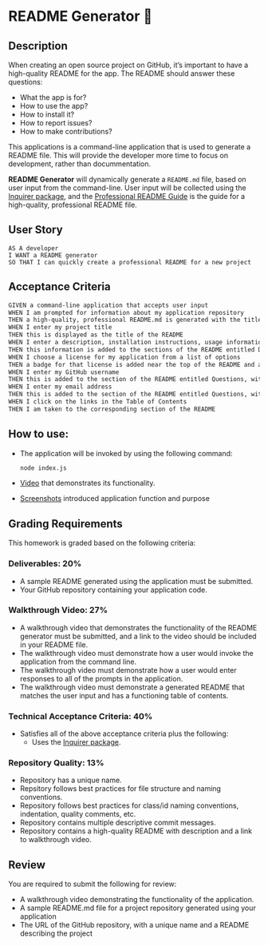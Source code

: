# README Generator 📰

## Description

When creating an open source project on GitHub, it’s important to have a high-quality README for the app. The README should answer these questions:
- What the app is for?
- How to use the app? 
- How to install it?
- How to report issues?
- How to make contributions?

This applications is a command-line application that is used to generate a README file. This will provide the developer more time to focus on development, rather than docummentation.

**README Generator** will dynamically generate a `README.md` file, based on user input from the command-line.
User input will be collected using the [Inquirer package](https://www.npmjs.com/package/inquirer), and the [Professional README Guide](https://coding-boot-camp.github.io/full-stack/github/professional-readme-guide) is the guide for a high-quality, professional README file. 

## User Story

```
AS A developer
I WANT a README generator
SO THAT I can quickly create a professional README for a new project
```

## Acceptance Criteria

```md
GIVEN a command-line application that accepts user input
WHEN I am prompted for information about my application repository
THEN a high-quality, professional README.md is generated with the title of my project and sections entitled Description, Table of Contents, Installation, Usage, License, Contributing, Tests, and Questions
WHEN I enter my project title
THEN this is displayed as the title of the README
WHEN I enter a description, installation instructions, usage information, contribution guidelines, and test instructions
THEN this information is added to the sections of the README entitled Description, Installation, Usage, Contributing, and Tests
WHEN I choose a license for my application from a list of options
THEN a badge for that license is added near the top of the README and a notice is added to the section of the README entitled License that explains which license the application is covered under
WHEN I enter my GitHub username
THEN this is added to the section of the README entitled Questions, with a link to my GitHub profile
WHEN I enter my email address
THEN this is added to the section of the README entitled Questions, with instructions on how to reach me with additional questions
WHEN I click on the links in the Table of Contents
THEN I am taken to the corresponding section of the README
```

## How to use:
- The application will be invoked by using the following command:

    ```bash
    node index.js
    ```

- [Video]() that demonstrates its functionality.
- [Screenshots]() introduced application function and purpose



## Grading Requirements

This homework is graded based on the following criteria: 

### Deliverables: 20%

* A sample README generated using the application must be submitted.
* Your GitHub repository containing your application code.

### Walkthrough Video: 27%

* A walkthrough video that demonstrates the functionality of the README generator must be submitted, and a link to the video should be included in your README file.
* The walkthrough video must demonstrate how a user would invoke the application from the command line.
* The walkthrough video must demonstrate how a user would enter responses to all of the prompts in the application.
* The walkthrough video must demonstrate a generated README that matches the user input and has a functioning table of contents.

### Technical Acceptance Criteria: 40%

* Satisfies all of the above acceptance criteria plus the following:
	* Uses the [Inquirer package](https://www.npmjs.com/package/inquirer).

### Repository Quality: 13%
* Repository has a unique name.
* Repsitory follows best practices for file structure and naming conventions.
* Repository follows best practices for class/id naming conventions, indentation, quality comments, etc.
* Repository contains multiple descriptive commit messages.
* Repository contains a high-quality README with description and a link to walkthrough video.


## Review
You are required to submit the following for review:
* A walkthrough video demonstrating the functionality of the application.
* A sample README.md file for a project repository generated using your application
* The URL of the GitHub repository, with a unique name and a README describing the project

